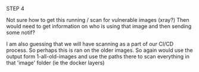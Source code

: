 STEP 4

Not sure how to get this running / scan for vulnerable images (xray?)
Then would need to get information on who is using that image and then sending some notif?

I am also guessing that we will have scanning as a part of our CI/CD process. So perhaps this is ran on the older images.
So again would use the output form 1-all-old-images and use the paths there to scan everything in that 'image' folder (ie the docker layers)
